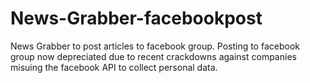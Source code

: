 # News-Grabber-facebookpost
News Grabber to post articles to facebook group. Posting to facebook group now depreciated due to recent crackdowns against companies misuing the facebook API to collect personal data.
